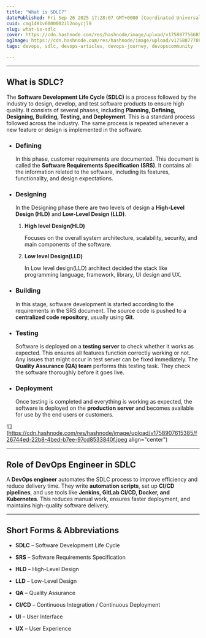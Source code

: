 ```yaml
---
title: "What is SDLC?"
datePublished: Fri Sep 26 2025 17:28:07 GMT+0000 (Coordinated Universal Time)
cuid: cmg1481v6000002il2noycjl9
slug: what-is-sdlc
cover: https://cdn.hashnode.com/res/hashnode/image/upload/v1758877566857/8145ed3d-d245-4a00-ae75-4302300f27fc.png
ogImage: https://cdn.hashnode.com/res/hashnode/image/upload/v1758877708159/759dade0-8f90-4ddd-8280-615a2d6be491.png
tags: devops, sdlc, devops-articles, devops-journey, devopscommunity

---
```


---

## What is SDLC?

The **Software Development Life Cycle (SDLC)** is a process followed by the industry to design, develop, and test software products to ensure high quality. It consists of several phases, including **Planning, Defining, Designing, Building, Testing, and Deployment**. This is a standard process followed across the industry. The same process is repeated whenever a new feature or design is implemented in the software.

* ### **Defining**
    
    In this phase, customer requirements are documented. This document is called the **Software Requirements Specification (SRS)**. It contains all the information related to the software, including its features, functionality, and design expectations.
    
* ### **Designing**
    
    In the Designing phase there are two levels of design a **High-Level Design (HLD)** and **Low-Level Design (LLD)**.
    
    1. **High level Design(HLD)**
        
        Focuses on the overall system architecture, scalability, security, and main components of the software.
        
    2. **Low level Design(LLD)**
        
        In Low level design(LLD) architect decided the stack like programming language, framework, library, UI design and UX.
        
    
* ### **Building**
    
    In this stage, software development is started according to the requirements in the SRS document. The source code is pushed to a **centralized code repository**, usually using **Git**.
    
* ### **Testing**
    
    Software is deployed on a **testing server** to check whether it works as expected. This ensures all features function correctly working or not. Any issues that might occur in test server can be fixed immediately. The **Quality Assurance (QA) team** performs this testing task. They check the software thoroughly before it goes live.
    
* ### **Deployment**
    
    Once testing is completed and everything is working as expected, the software is deployed on the **production server** and becomes available for use by the end users or customers.
    

![](https://cdn.hashnode.com/res/hashnode/image/upload/v1758907615385/f26744ed-22b8-4bed-b7ee-97cd8533840f.jpeg align="center")

---

## Role of DevOps Engineer in SDLC

A **DevOps engineer** automates the SDLC process to improve efficiency and reduce delivery time. They write **automation scripts**, set up **CI/CD pipelines**, and use tools like **Jenkins, GitLab CI/CD, Docker, and Kubernetes**. This reduces manual work, ensures faster deployment, and maintains high-quality software delivery.

---

## Short Forms & Abbreviations

* **SDLC** – Software Development Life Cycle
    
* **SRS** – Software Requirements Specification
    
* **HLD** – High-Level Design
    
* **LLD** – Low-Level Design
    
* **QA** – Quality Assurance
    
* **CI/CD** – Continuous Integration / Continuous Deployment
    
* **UI** – User Interface
    
* **UX** – User Experience